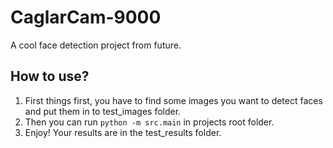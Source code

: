 # CaglarCam-9000
A cool face detection project from future.

## How to use?

1. First things first, you have to find some images you want to detect faces and put them in to test_images folder.
2. Then you can run `python -m src.main` in projects root folder.
3. Enjoy! Your results are in the test_results folder.

